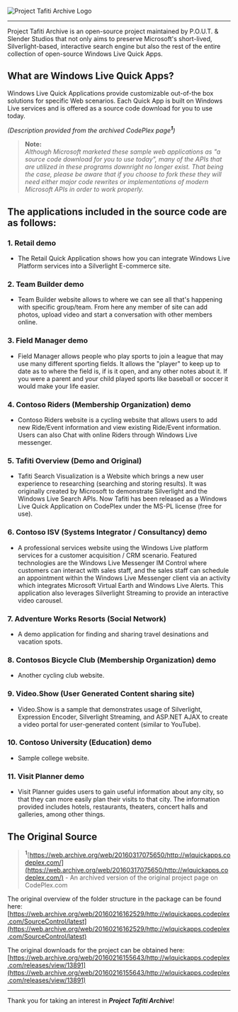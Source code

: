 ![Project Tafiti Archive Logo](https://cdnslenderstudios.web.app/img/pout/icon&wrd.fw.png)

---

 Project Tafiti Archive is an open-source project maintained by P.O.U.T. & Slender Studios that not only aims to preserve Microsoft's short-lived, Silverlight-based, interactive search engine but also the rest of the entire collection of open-source Windows Live Quick Apps. 

## What are Windows Live Quick Apps?

Windows Live Quick Applications provide customizable out-of-the box solutions for specific Web scenarios. Each Quick App is built on Windows Live services and is offered as a source code download for you to use today.

*(Description provided from the archived CodePlex page<sup>**1**</sup>)*

> **Note:**<br>
> *Although Microsoft marketed these sample web applications as "a source code download for you to use today", many of the APIs that are utilized in these programs downright no longer exist. That being the case, please be aware that if you choose to fork these they will need either major code rewrites or implementations of modern Microsoft APIs in order to work properly.*

## The applications included in the source code are as follows:<br>
### 1. Retail demo

- The Retail Quick Application shows how you can integrate Windows Live Platform services into a Silverlight E-commerce site.

### 2. Team Builder demo

- Team Builder website allows to where we can see all that's happening with specific group/team. From here any member of site can add photos, upload video and start a conversation with other members online.

### 3. Field Manager demo

- Field Manager allows people who play sports to join a league that may use many different sporting fields. It allows the "player" to keep up to date as to where the field is, if is it open, and any other notes about it. If you were a parent and your child played sports like baseball or soccer it would make your life easier.

### 4. Contoso Riders (Membership Organization) demo

- Contoso Riders website is a cycling website that allows users to add new Ride/Event information and view existing Ride/Event information. Users can also Chat with online Riders through Windows Live messenger.

### 5. Tafiti Overview (Demo and Original)

- Tafiti Search Visualization is a Website which brings a new user experience to researching (searching and storing results). It was originally created by Microsoft to demonstrate Silverlight and the Windows Live Search APIs. Now Tafiti has been released as a Windows Live Quick Application on CodePlex under the MS-PL license (free for use).

### 6. Contoso ISV (Systems Integrator / Consultancy) demo

- A professional services website using the Windows Live platform services for a customer acquisition / CRM scenario. Featured technologies are the Windows Live Messenger IM Control where customers can interact with sales staff, and the sales staff can schedule an appointment within the Windows Live Messenger client via an activity which integrates Microsoft Virtual Earth and Windows Live Alerts. This application also leverages Silverlight Streaming to provide an interactive video carousel.

### 7. Adventure Works Resorts (Social Network)

- A demo application for finding and sharing travel desinations and vacation spots.


### 8. Contosos Bicycle Club (Membership Organization) demo

- Another cycling club website.


### 9. Video.Show (User Generated Content sharing site)

- Video.Show is a sample that demonstrates usage of Silverlight, Expression Encoder, Silverlight Streaming, and ASP.NET AJAX to create a video portal for user-generated content (similar to YouTube).


### 10. Contoso University (Education) demo

- Sample college website.  

### 11. Visit Planner demo

- Visit Planner guides users to gain useful information about any city, so that they can more easily plan their visits to that city. The information provided includes hotels, restaurants, theaters, concert halls and galleries, among other things.

## The Original Source
> <sup>**1**</sup>[https://web.archive.org/web/20160317075650/http://wlquickapps.codeplex.com/](https://web.archive.org/web/20160317075650/http://wlquickapps.codeplex.com/) - An archived version of the original project page on CodePlex.com

The original overview of the folder structure in the package can be found here: [https://web.archive.org/web/20160216162529/http://wlquickapps.codeplex.com/SourceControl/latest](https://web.archive.org/web/20160216162529/http://wlquickapps.codeplex.com/SourceControl/latest)

The original downloads for the project can be obtained here: [https://web.archive.org/web/20160216155643/http://wlquickapps.codeplex.com/releases/view/13891](https://web.archive.org/web/20160216155643/http://wlquickapps.codeplex.com/releases/view/13891)

---
Thank you for taking an interest in ***Project Tafiti Archive***!
